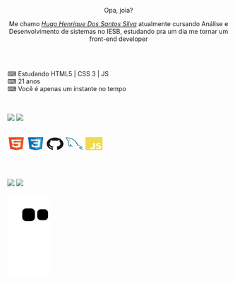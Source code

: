  <p align="center">Opa, joia? </p>
  <p align="center">Me chamo <a href="https://www.linkedin.com/in/hugo-santos-800411208/"><i>Hugo Henrique Dos Santos Silva</i></a> atualmente cursando Análise e Desenvolvimento de sistemas no IESB, estudando pra um dia me tornar um front-end developer </p>
  <br/>
  <br/>
 
 ⌨ Estudando HTML5 | CSS 3 | JS <br/>
 ⌨ 21 anos <br/>
 ⌨ Você é apenas um instante no tempo <br/>
  <br/>
  <br/>
  
<!--Status -->

<div align="https://github.com/Hugoosan69">
  <img height="200em" src="https://github-readme-stats.vercel.app/api?username=Hugoosan69&show_icons=true&theme=merko#gh-light-mode-only"/>
  <img height="200em " src="https://github-readme-stats.vercel.app/api/top-langs/?username=RD0705&layout=true&theme=merko#gh-light-mode-only"/>
   </a>
 </div>

<!--imagens-->

 <br/>
 
  <div style="display: inline_block"><br>
  
  <img align="center" alt="Rd-HTML" height="30" width="40" src="https://raw.githubusercontent.com/devicons/devicon/master/icons/html5/html5-original.svg">
  <img align="center" alt="Rd-HTML" height="30" width="40" src="https://raw.githubusercontent.com/devicons/devicon/master/icons/css3/css3-original.svg">
  <img align="center" alt="Rd-HTML" height="30" width="40" src="https://raw.githubusercontent.com/devicons/devicon/master/icons/github/github-original.svg">
  <img align="center" alt="Rd-HTML" height="30" width="40" src="https://raw.githubusercontent.com/devicons/devicon/master/icons/mysql/mysql-original.svg">
  <img align="center" alt="Rd-Js" height="30" width="40" src="https://raw.githubusercontent.com/devicons/devicon/master/icons/javascript/javascript-plain.svg">
</div>

<div> 
  <br>
  <br>
  <br>
 
  <a href="https://www.instagram.com/hugoosan69/" target="_blank"><img src="https://img.shields.io/badge/-Instagram-%23E4405F?style=for-the-badge&logo=instagram&logoColor=white" target="_blank"></a>
 <a href="https://www.linkedin.com/in/hugo-santos-800411208/" target="_blank"><img src="https://img.shields.io/badge/-LinkedIn-%230077B5?style=for-the-badge&logo=linkedin&logoColor=white" target="_blank"></a> 
  
![Snake animation](https://github.com/marcelokkkj/marcelokkkj/blob/output/github-contribution-grid-snake.svg) 
 
</div>
